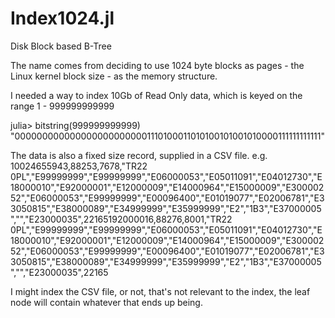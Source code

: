 # Index1024.jl
Disk Block based B-Tree

The name comes from deciding to use 1024 byte blocks as pages - the Linux kernel block size - as the memory structure.

I needed a way to index 10Gb of Read Only data, which is keyed on the range 1 - 999999999999

julia> bitstring(999999999999)
"0000000000000000000000001110100011010100101001010000111111111111"

The data is also a fixed size record, supplied in a CSV file.
e.g.
10024655943,88253,7678,"TR22 0PL","E99999999","E99999999","E06000053","E05011091","E04012730","E18000010","E92000001","E12000009","E14000964","E15000009","E30000252","E06000053","E99999999","E00096400","E01019077","E02006781","E33050815","E38000089","E34999999","E35999999","E2","1B3","E37000005","","E23000035",22165192000016,88276,8001,"TR22 0PL","E99999999","E99999999","E06000053","E05011091","E04012730","E18000010","E92000001","E12000009","E14000964","E15000009","E30000252","E06000053","E99999999","E00096400","E01019077","E02006781","E33050815","E38000089","E34999999","E35999999","E2","1B3","E37000005","","E23000035",22165

I might index the CSV file, or not, that's not relevant to the index, the leaf node will contain whatever that ends up being.
